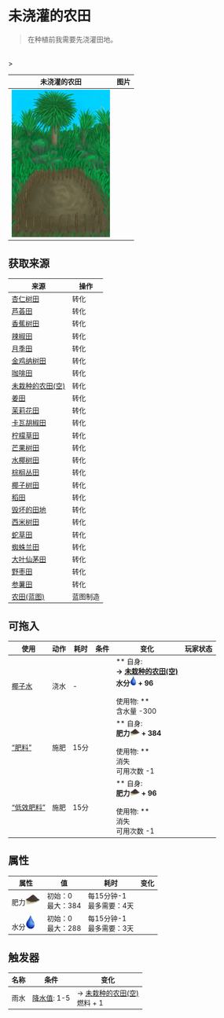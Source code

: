 # 未浇灌的农田  
> 在种植前我需要先浇灌田地。  
<br>  
>   
  
  未浇灌的农田  |   图片   
 ----  |  ----:   
   |  <img decoding="async" src="Sprite/CropPlot.png" href="a.md" style="max-width:300px;max-height:300px;">   
  
## 获取来源  
来源  |  操作  
----  |  ----  
[杏仁树田](CropPlotAlmondTree.md)  |  转化  
[芦荟田](CropPlotAloeVera.md)  |  转化  
[香蕉树田](CropPlotBananaTree.md)  |  转化  
[辣椒田](CropPlotChilies.md)  |  转化  
[月季田](CropPlotChinaRose.md)  |  转化  
[金鸡纳树田](CropPlotCinchonaTree.md)  |  转化  
[咖啡田](CropPlotCoffee.md)  |  转化  
[未栽种的农田(空)](CropPlotEmpty.md)  |  转化  
[姜田](CropPlotGinger.md)  |  转化  
[茉莉花田](CropPlotJasmine.md)  |  转化  
[卡瓦胡椒田](CropPlotKava.md)  |  转化  
[柠檬草田](CropPlotLemonGrass.md)  |  转化  
[芒果树田](CropPlotMangoTree.md)  |  转化  
[水椰树田](CropPlotNipaPalm.md)  |  转化  
[棕榈丛田](CropPlotPalmBush.md)  |  转化  
[椰子树田](CropPlotPalmTree.md)  |  转化  
[稻田](CropPlotRice.md)  |  转化  
[毁坏的田地](CropPlotRuined.md)  |  转化  
[西米树田](CropPlotSagoPalm.md)  |  转化  
[蛇草田](CropPlotSnakeGrass.md)  |  转化  
[蜘蛛兰田](CropPlotSpiderLily.md)  |  转化  
[大叶仙茅田](CropPlotWeevilLily.md)  |  转化  
[野枣田](CropPlotWildJujube.md)  |  转化  
[参薯田](CropPlotYam.md)  |  转化  
[农田(蓝图)](Bp_CropPlot.md)  |  蓝图制造  
## 可拖入  
使用  |  动作  |  耗时  |  条件  |  变化  |  玩家状态  
----  |  ----  |  ----  |  ----  |  ----  |  ----  
[椰子水](LQ_CoconutWater.md)  |  浇水<br>  |  -  |    |  ** 自身: **<br>→ [未栽种的农田(空)](CropPlotEmpty.md)<br>水分<img decoding="async" src="Sprite/Thirst.png" href="a.md" style="max-width:20px;max-height:20px;"> + 96<br><br>** 使用物: **<br>含水量  -300  |    
[“肥料”](tag_Fertilizer.md)  |  施肥<br>  |  15分  |    |  ** 自身: **<br>肥力<img decoding="async" src="Sprite/FineDirt.png" href="a.md" style="max-width:20px;max-height:20px;"> + 384<br><br>** 使用物: **<br>消失<br>可用次数  -1  |    
[“低效肥料”](tag_FertilizerWeak.md)  |  施肥<br>  |  15分  |    |  ** 自身: **<br>肥力<img decoding="async" src="Sprite/FineDirt.png" href="a.md" style="max-width:20px;max-height:20px;"> + 96<br><br>** 使用物: **<br>消失<br>可用次数  -1  |    
## 属性   
属性  |  值  |  耗时  |  变化  
----  |  ----  |  ----  |  ----  
肥力<img decoding="async" src="Sprite/FineDirt.png" href="a.md" style="max-width:30px;max-height:30px;">  |  初始：0<br>最大：384  |  每15分钟-1<br>最多需要：4天  |    
水分<img decoding="async" src="Sprite/Thirst.png" href="a.md" style="max-width:30px;max-height:30px;">  |  初始：0<br>最大：288  |  每15分钟-1<br>最多需要：3天  |    
## 触发器  
名称  |  条件  |  变化  
----  |  ----  |  ----  
雨水  |  [降水值](RainValue.md): 1-5  |  → [未栽种的农田(空)](CropPlotEmpty.md)<br>燃料 + 1  
